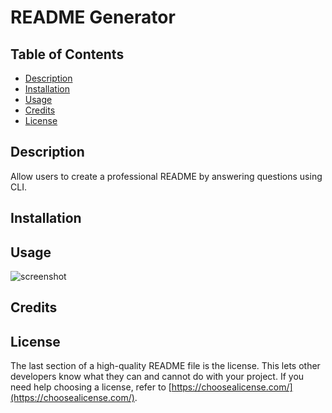 # README Generator

## Table of Contents

- [Description](#description)
- [Installation](#installation)
- [Usage](#usage)
- [Credits](#credits)
- [License](#license)

## Description

Allow users to create a professional README by answering questions using CLI.

## Installation


## Usage
   
![screenshot](assets/images/screenshot.png)
   

## Credits

## License

The last section of a high-quality README file is the license. This lets other developers know what they can and cannot do with your project. If you need help choosing a license, refer to [https://choosealicense.com/](https://choosealicense.com/).
